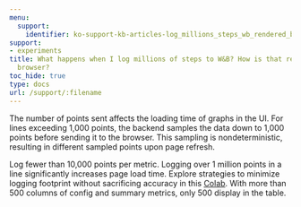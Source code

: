 ```yaml
---
menu:
  support:
    identifier: ko-support-kb-articles-log_millions_steps_wb_rendered_browser
support:
- experiments
title: What happens when I log millions of steps to W&B? How is that rendered in the
  browser?
toc_hide: true
type: docs
url: /support/:filename
---
```


The number of points sent affects the loading time of graphs in the UI. For lines exceeding 1,000 points, the backend samples the data down to 1,000 points before sending it to the browser. This sampling is nondeterministic, resulting in different sampled points upon page refresh.


Log fewer than 10,000 points per metric. Logging over 1 million points in a line significantly increases page load time. Explore strategies to minimize logging footprint without sacrificing accuracy in this [Colab](https://wandb.me/log-hf-colab). With more than 500 columns of config and summary metrics, only 500 display in the table.